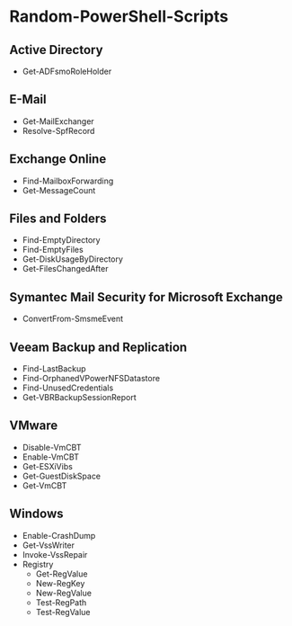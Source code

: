 # Random-PowerShell-Scripts

<h2>Active Directory</h2>

- Get-ADFsmoRoleHolder

<h2>E-Mail</h2>

- Get-MailExchanger
- Resolve-SpfRecord

<h2>Exchange Online</h2>

- Find-MailboxForwarding
- Get-MessageCount

<h2>Files and Folders</h2>

- Find-EmptyDirectory
- Find-EmptyFiles
- Get-DiskUsageByDirectory
- Get-FilesChangedAfter

<h2>Symantec Mail Security for Microsoft Exchange</h2>

- ConvertFrom-SmsmeEvent

<h2>Veeam Backup and Replication</h2>

- Find-LastBackup
- Find-OrphanedVPowerNFSDatastore
- Find-UnusedCredentials
- Get-VBRBackupSessionReport

<h2>VMware</h2>

- Disable-VmCBT
- Enable-VmCBT
- Get-ESXiVibs
- Get-GuestDiskSpace
- Get-VmCBT

<h2>Windows</h2>

- Enable-CrashDump
- Get-VssWriter
- Invoke-VssRepair
- Registry
    - Get-RegValue
    - New-RegKey
    - New-RegValue
    - Test-RegPath
    - Test-RegValue